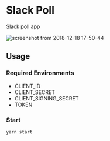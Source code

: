 # Slack Poll

Slack poll app

![screenshot from 2018-12-18 17-50-44](https://user-images.githubusercontent.com/1129887/50142461-99105580-02ed-11e9-8710-d9a7ed53e431.png)

## Usage

### Required Environments

* CLIENT_ID
* CLIENT_SECRET
* CLIENT_SIGNING_SECRET
* TOKEN

### Start

```
yarn start
```

